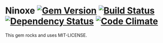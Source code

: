 # Ninoxe [![Gem Version](https://badge.fury.io/rb/ninoxe.png)](http://badge.fury.io/rb/ninoxe) [![Build Status](https://travis-ci.org/dryade/ninoxe.png)](http://travis-ci.org/dryade/ninoxe?branch=master) [![Dependency Status](https://gemnasium.com/dryade/ninoxe.png)](https://gemnasium.com/dryade/ninoxe) [![Code Climate](https://codeclimate.com/github/dryade/ninoxe.png)](https://codeclimate.com/github/dryade/ninoxe)

This gem rocks and uses MIT-LICENSE.

